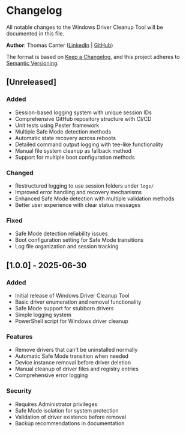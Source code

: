 # Changelog

All notable changes to the Windows Driver Cleanup Tool will be documented in this file.

**Author**: Thomas Canter ([LinkedIn](https://linkedin.com/in/thomas-canter) | [GitHub](https://github.com/tcanter))

The format is based on [Keep a Changelog](https://keepachangelog.com/en/1.0.0/),
and this project adheres to [Semantic Versioning](https://semver.org/spec/v2.0.0.html).

## [Unreleased]

### Added
- Session-based logging system with unique session IDs
- Comprehensive GitHub repository structure with CI/CD
- Unit tests using Pester framework
- Multiple Safe Mode detection methods
- Automatic state recovery across reboots
- Detailed command output logging with tee-like functionality
- Manual file system cleanup as fallback method
- Support for multiple boot configuration methods

### Changed
- Restructured logging to use session folders under `logs/`
- Improved error handling and recovery mechanisms
- Enhanced Safe Mode detection with multiple validation methods
- Better user experience with clear status messages

### Fixed
- Safe Mode detection reliability issues
- Boot configuration setting for Safe Mode transitions
- Log file organization and session tracking

## [1.0.0] - 2025-06-30

### Added
- Initial release of Windows Driver Cleanup Tool
- Basic driver enumeration and removal functionality
- Safe Mode support for stubborn drivers
- Simple logging system
- PowerShell script for Windows driver cleanup

### Features
- Remove drivers that can't be uninstalled normally
- Automatic Safe Mode transition when needed
- Device instance removal before driver deletion
- Manual cleanup of driver files and registry entries
- Comprehensive error logging

### Security
- Requires Administrator privileges
- Safe Mode isolation for system protection
- Validation of driver existence before removal
- Backup recommendations in documentation
